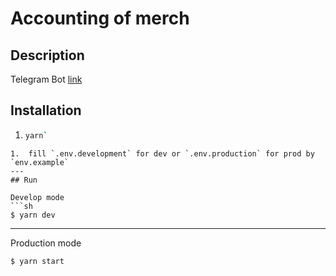 # Accounting of merch

## Description

Telegram Bot [link](https://t.me/gCarWash_bot)

## Installation

1. ```sh
   yarn`
   ```

````
1.  fill `.env.development` for dev or `.env.production` for prod by `env.example`
---
## Run

Develop mode
```sh
$ yarn dev
````

---

Production mode

```sh
$ yarn start
```

